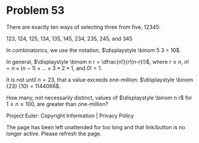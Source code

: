 #   Problem 53

   There are exactly ten ways of selecting three from five, 12345:

   123, 124, 125, 134, 135, 145, 234, 235, 245, and 345

   In combinatorics, we use the notation, $\displaystyle \binom 5 3 = 10$.

   In general, $\displaystyle \binom n r = \dfrac{n!}{r!(n-r)!}$, where $r
   \le n$, $n! = n \times (n-1) \times ... \times 3 \times 2 \times 1$, and
   $0! = 1$.

   It is not until $n = 23$, that a value exceeds one-million: $\displaystyle
   \binom {23} {10} = 1144066$.

   How many, not necessarily distinct, values of $\displaystyle \binom n r$
   for $1 \le n \le 100$, are greater than one-million?

   Project Euler: Copyright Information | Privacy Policy

   The page has been left unattended for too long and that link/button is no
   longer active. Please refresh the page.
